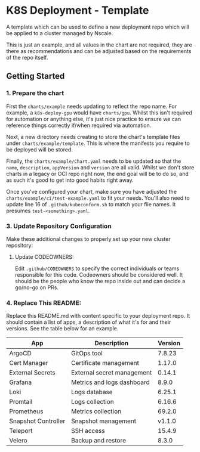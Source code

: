 # K8S Deployment - Template

A template which can be used to define a new deployment repo which will be applied to a cluster managed by Nscale.

This is just an example, and all values in the chart are not required, they are there as recommendations and can be
adjusted based on the requirements of the repo itself.

## Getting Started

### 1. Prepare the chart

First the `charts/example` needs updating to reflect the repo name. For example, a `k8s-deploy-gpu` would have
`charts/gpu`. Whilst this isn't required for automation or anything else, it's just nice practice to ensure we can
reference things correctly if/when required via automation.

Next, a new directory needs creating to store the chart's template files under `charts/example/template`. This is
where the manifests you require to be deployed will be stored.

Finally, the `charts/example/Chart.yaml` needs to be updated so that the `name`, `description`, `appVersion` and
`version` are all valid. Whilst we don't store charts in a legacy or OCI repo right now, the end goal will be to do so,
and as such it's good to get into good habits right away.

Once you've configured your chart, make sure you have adjusted the `charts/example/ci/test-example.yaml` to fit your
needs. You'll also need to update line 16 of `.github/kubeconform.sh` to match your file names. It presumes
`test-<something>.yaml`.

### 3. Update Repository Configuration

Make these additional changes to properly set up your new cluster repository:

1. Update CODEOWNERS:

   Edit `.github/CODEOWNERS` to specify the correct individuals or teams responsible for this code. Codeowners should be
   considered well. It should be the people who know the repo inside out and can decide a go/no-go on PRs.

### 4. Replace This README:

Replace this README.md with content specific to your deployment repo. It should contain a list of apps, a description
of what it's for and their versions. See the table below for an example.

| App                 | Description                | Version |
|---------------------|----------------------------|---------|
| ArgoCD              | GitOps tool                | 7.8.23  |
| Cert Manager        | Certificate management     | 1.17.0  |
| External Secrets    | External secret management | 0.14.1  |
| Grafana             | Metrics and logs dashboard | 8.9.0   |
| Loki                | Logs database              | 6.25.1  |
| Promtail            | Logs collection            | 6.16.6  |
| Prometheus          | Metrics collection         | 69.2.0  |
| Snapshot Controller | Snapshot management        | v1.1.0  |
| Teleport            | SSH access                 | 15.4.9  |
| Velero              | Backup and restore         | 8.3.0   |
